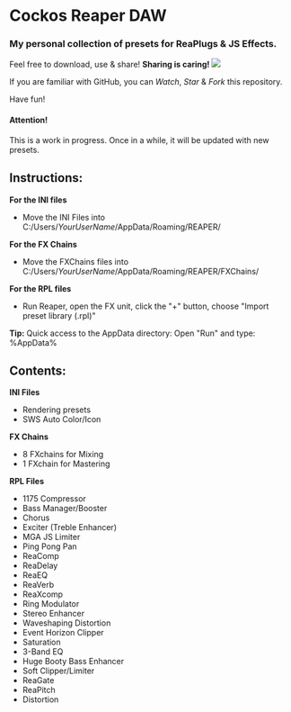 Cockos Reaper DAW
=================

### My personal collection of presets for ReaPlugs & JS Effects.

Feel free to download, use & share! **Sharing is caring! ![](https://s26.postimg.org/kw8egzlol/Beating_heart.gif)**

If you are familiar with GitHub, you can *Watch*, *Star* & *Fork* this repository.

Have fun!


#### Attention!
This is a work in progress. Once in a while, it will be updated with new presets.


Instructions:
-------------

**For the INI files**
 
 - Move the INI Files into C:/Users/*YourUserName*/AppData/Roaming/REAPER/

**For the FX Chains**
 
 - Move the FXChains files into C:/Users/*YourUserName*/AppData/Roaming/REAPER/FXChains/

**For the RPL files**

 - Run Reaper, open the FX unit, click the "+" button, choose "Import preset library (.rpl)"
 
**Tip:** Quick access to the AppData directory: Open "Run" and type: %AppData%
 
 
Contents:
---------

**INI Files**
 - Rendering presets 
 - SWS Auto Color/Icon
 
**FX Chains**
 - 8 FXchains for Mixing
 - 1 FXchain for Mastering
 
**RPL Files**
 - 1175 Compressor
 - Bass Manager/Booster
 - Chorus
 - Exciter (Treble Enhancer)
 - MGA JS Limiter
 - Ping Pong Pan
 - ReaComp
 - ReaDelay
 - ReaEQ
 - ReaVerb
 - ReaXcomp
 - Ring Modulator
 - Stereo Enhancer
 - Waveshaping Distortion
 - Event Horizon Clipper
 - Saturation
 - 3-Band EQ
 - Huge Booty Bass Enhancer
 - Soft Clipper/Limiter
 - ReaGate
 - ReaPitch
 - Distortion
